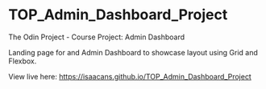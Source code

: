 # TOP_Admin_Dashboard_Project
The Odin Project - Course Project: Admin Dashboard


Landing page for and Admin Dashboard to showcase layout using Grid and Flexbox.

View live here: https://isaacans.github.io/TOP_Admin_Dashboard_Project
